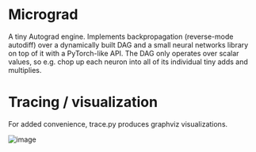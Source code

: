 # Micrograd
A tiny Autograd engine. Implements backpropagation (reverse-mode autodiff) over a dynamically built DAG and a small neural networks library on top of it with a PyTorch-like API. The DAG only operates over scalar values, so e.g. chop up each neuron into all of its individual tiny adds and multiplies.

# Tracing / visualization
For added convenience, trace.py produces graphviz visualizations.

![image](https://github.com/annat-projects/nn-zero-to-hero/assets/19928756/0f119211-b4cd-4476-b28a-4cc561094053)
